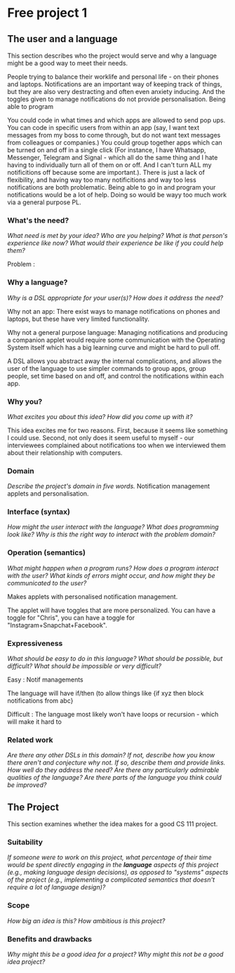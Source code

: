 # Free project 1

## The user and a language

This section describes who the project would serve and why a language might be a
good way to meet their needs.

People trying to balance their worklife and personal life - on their phones and laptops. Notifications are an important way of keeping track of things, but they are also very destracting and often even anxiety inducing. And the toggles given to manage notifications do not provide personalisation. Being able to program 

You could code in what times and which apps are allowed to send pop ups. You can code in specific users from within an app (say, I want text messages from my boss to come through, but do not want text messages from colleagues or companies.) You could group together apps which can be turned on and off in a single click (For instance, I have Whatsapp, Messenger, Telegram and Signal - which all do the same thing and I hate having to individually turn all of them on or off. And I can't turn ALL my notificitions off because some are important.). There is just a lack of flexibility, and having way too many notificitions and way too less notifications are both problematic. Being able to go in and program your notifications would be a lot of help. Doing so would be wayy too much work via a general purpose PL. 

### What's the need?

_What need is met by your idea? Who are you helping? What is that person's
experience like now? What would their experience be like if you could help
them?_

Problem : 

### Why a language?

_Why is a DSL appropriate for your user(s)? How does it address the need?_

Why not an app: There exist ways to manage notifications on phones and laptops, but these have very limited functionality.

Why not a general purpose language: Managing notifications and producing a companion applet would require some communication with the Operating System itself which has a big learning curve and might be hard to pull off. 

A DSL allows you abstract away the internal complications, and allows the user of the language to use simpler commands to group apps, group people, set time based on and off, and control the notifications within each app. 

### Why you?

_What excites you about this idea? How did you come up with it?_

This idea excites me for two reasons. First, because it seems like something I could use. Second, not only does it seem useful to myself - our interviewees complained about notifications too when we interviewed them about their relationship with computers. 

### Domain

_Describe the project's domain in five words._
Notification management applets and personalisation. 

### Interface (syntax)

_How might the user interact with the language? What does programming look
like? Why is this the right way to interact with the problem domain?_



### Operation (semantics)

_What might happen when a program runs? How does a program interact with the
user? What kinds of errors might occur, and how might they be communicated to
the user?_

Makes applets with personalised notification management.

The applet will have toggles that are more personalized. You can have a toggle for "Chris", you can have a toggle for "Instagram+Snapchat+Facebook". 

### Expressiveness

_What should be easy to do in this language? What should be possible, but
difficult? What should be impossible or very difficult?_

Easy : Notif managements

The language will have if/then (to allow things like {if xyz then block notifications from abc}

Difficult : The language most likely won't have loops or recursion - which will make it hard to 

### Related work

_Are there any other DSLs in this domain? If not, describe how you know there
aren't and conjecture why not. If so, describe them and provide links. How well
do they address the need? Are there any particularly admirable qualities of the
language? Are there parts of the language you think could be improved?_

## The Project

This section examines whether the idea makes for a good CS 111 project.

### Suitability

_If someone were to work on this project, what percentage of their time would be
spent directly engaging in the **language** aspects of this project (e.g.,
making language design decisions), as opposed to "systems" aspects of the
project (e.g., implementing a complicated semantics that doesn't require a lot
of language design)?_

### Scope

_How big an idea is this? How ambitious is this project?_

### Benefits and drawbacks

_Why might this be a good idea for a project? Why might this not be a good idea
project?_

